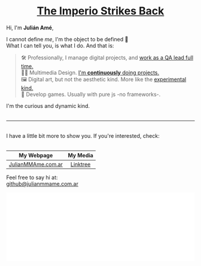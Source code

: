 
<div align='center'>

# [The Imperio Strikes Back](# 'See what i did there? Imperio is my username')
</div>

Hi, I'm **Julián Amé**,

I cannot define _me_, I'm the object to be defined 🤖 <br>
What I can tell you, is what I do. And that is:

>🛠️ Professionally, I manage digital projects, and [work as a QA lead full time.](https://www.linkedin.com/in/julian-ame/ "Check out my Linkedin profile!")<br>
>🏃‍♀️ Multimedia Design. [I'm **continuously** doing projects.](https://www.behance.net/imperioame "Check out my porfolio!")<br>
>🖼️ Digital art, but not the aesthetic kind. More like the <a href="https://www.instagram.com/p/CiV7zeNrGhs/">experimental kind.</a><br>
>🎳 Develop games. Usually with pure js -no frameworks-.

I'm the curious and dynamic kind.
<br>
<br>
___

<br>
I have a little bit more to show you. If you're interested, check:
<div align='center'>
<br>

| <div align='center'>My Webpage</div> | <div align='center'>My Media</div> |
| ------ | ----------- |
| <div align='center'>[JulianMMAme.com.ar](https://julianmmame.com.ar/)</div>   | <div align='center'>[Linktree](https://linktr.ee/imperioame)</div> |

</div>


Feel free to say hi at: <br>
github@julianmmame.com.ar

<div align='center'>

![LogoAnim](./media/ImperioAme-LogoAnim.gif "ImperioAme Logo Animation")

</div>